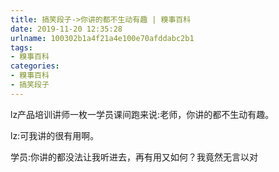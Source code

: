 ```yaml
---
title: 搞笑段子->你讲的都不生动有趣 | 糗事百科
date: 2019-11-20 12:35:28
urlname: 100302b1a4f21a4e100e70afddabc2b1
tags: 
- 糗事百科
categories:
- 糗事百科
- 搞笑段子
---
```

lz产品培训讲师一枚一学员课间跑来说:老师，你讲的都不生动有趣。

lz:可我讲的很有用啊。

学员:你讲的都没法让我听进去，再有用又如何？我竟然无言以对


